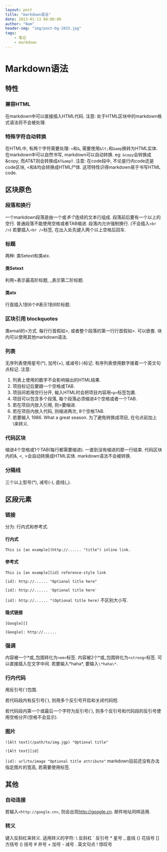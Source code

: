 ```yaml
---
layout: post
title: "markdown语法"
date: 2013-01-13 08:00:00
author: "Nam"
header-img: "img/post-bg-2015.jpg"
tags:
    - 笔记
    - markdown
---
```

# Markdown语法
## 特性
### 兼容HTML
在markdown中可以直接插入HTML代码. 注意: 处于HTML区块中的markdown格式语法将不会被处理.
### 特殊字符自动转换
在HTML中, 有两个字符需要处理: `<`和`&`, 需要使用`&lt;`和`&amp`换转为HTML实体.
在markdown中可以自然书写, markdown可以自动转换.
eg: `&copy`会转换成&copy, 而AT&T则会转换成`AT&ampT`.
注意: 在code段中, 不论是行内code还是code区块, <和&均会转换成HTML尸体. 这项特性识得markdown易于书写HTML code.
## 区块原色
### 段落和换行
一个markdown段落是由一个或*多个*连续的文本行组成. 段落前后要有一个以上的空行. 普通段落不能使用空格或者TAB缩进.
段落内允许强制换行. (不会插入`<br />`)
若要插入`<br />`标签, 在出入处先键入两个以上空格后回车.
### 标题
两种: 类Setext和类atx.
#### 类Setext
利用=表示最高阶标题, _表示第二阶标题.
#### 类atx
行首插入1到6个#表示1到6阶标题.
### 区块引用 blockquotes
类email的>方式. 每行行首假如>, 或者整个段落的第一行行首假如>.
可以嵌套.
块内可以使用其他markdown语法.
### 列表
无序列表使用星号(\*), 加号(+), 或减号(-)标记.
有序列表使用数字接着一个英文句点标记.
注意:
1. 列表上使用的数字不会影响输出的HTML结果.
2. 项目标记后要跟一个空格或TAB.
3. 项目间若用空行分开, 输入HTML时会把项目内容用`<p>`标签包裹.
4. 项目可以包含多个段落, 每个段落必须缩进4个空格或者一个TAB.
5. 若在项目内放入引用, 则>要缩进.
6. 若在项目内放入代码, 则缩进两次, 8个空格TAB.
7. 若要输入 1986. What a great season. 为了避免转换成项目, 在句点前加上\来转义.


### 代码区块
缩进4个空格或1个TAB(每行都需要缩进).
一直到没有缩进的那一行结束.
代码区块内的&, <, >会自动转换成HTML实体. markdown语法不会被转换.
### 分隔线
三个以上型号(\*), 减号(-), 底线(_).
## 区段元素
### 链接
分为: 行内式和参考式.
#### 行内式
`This is [an example](http://...... "title") inline link.`
#### 参考式
`This is [an example][id] reference-style link`

`[id]: http://...... "Optional title here"`

`[id]: http://...... 'Optional title here'`

`[id]: http://...... "(Optional title here)`
不区别大小写.
#### 隐式链接
`[Google][]`

`[Google]: http://......`
### 强调
内容被一个\*或_包围转化为`<em>`标签.
内容被2个\*或_包围转化为`<strong>`标签.
可以直接插入在文字中间.
若要输入\*haha\*, 要输入`\*haha\*`.
### 行内代码
用反引号(\`)包围.

若代码段内有反引号(\`), 则用多个反引号开启和关闭代码短.

若代码段内第一个或最后一个字符为反引号(\`), 则多个反引号和代码段的反引号使用空格分开(空格不会显示).
### 图片
`![Alt text](/path/to/img.jgp) "Optional title"`

`![Alt text][id]`

`[id]: url/to/image "Optional title attribute"`
markdown目前还没有办法指定图片的宽高, 若需要使用<img>标签.
## 其他
### 自动连接
若输入`<http://google.cn>`, 则会出现<http://google.cn>.
邮件地址同样适用.
### 转义
键入反斜杠来转义.
适用转义的字符:
    \  反斜杠
    `  反引号
    *  星号
    _  底线
    {} 花括号
    [] 方括号
    () 括号
    #  井号
    +  加号
    -  减号
    .  英文句点
    !  惊叹号
